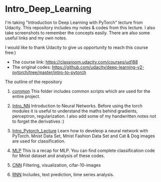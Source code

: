 # Intro_Deep_Learning

I'm taking "Introduction to Deep Learning with PyTorch" lecture from Udacity. 
This repository includes my notes & codes from this lecture. I also take screenshots to remember the concepts easily.
There are also some useful links and my own notes. 

I would like to thank Udacity to give us opportunity to reach this course free:)

- The course link: https://classroom.udacity.com/courses/ud188
- The original codes: https://github.com/udacity/deep-learning-v2-pytorch/tree/master/intro-to-pytorch

The outline of the repository

1. [common](https://github.com/pelinbalci/Intro_Deep_Learning/tree/master/common) 
This folder includes common scripts which are used for the entire project. 

2. [Intro_NN](https://github.com/pelinbalci/Intro_Deep_Learning/tree/master/Intro_NN) 
Introduction to Neural Networks. Before using the torch modules it is useful to understand the maths behind gradients,
 perceptron, regularization. I also add some of my handwritten notes not to forget the derivatives :)

3. [Intro_Pytorch_Lecture](https://github.com/pelinbalci/Intro_Deep_Learning/tree/master/Intro_Pytorch_Lecture) 
Learn how to develeop a neural network with PyTorch.
Mnist Data Set, Mnist Fashion Data Set and Cat & Dog images are used for classification. 

4. [MLP](https://github.com/pelinbalci/Intro_Deep_Learning/tree/master/MLP) 
This is a recap for MLP. You can find complete classification code for Mnist dataset and analysis of these codes.

5. [CNN](https://github.com/pelinbalci/Intro_Deep_Learning/tree/master/CNN) 
Filtering, visualization, cifar-10-images

6. [RNN](https://github.com/pelinbalci/Intro_Deep_Learning/tree/master/RNN) 
Includes, text prediction, time series analysis.